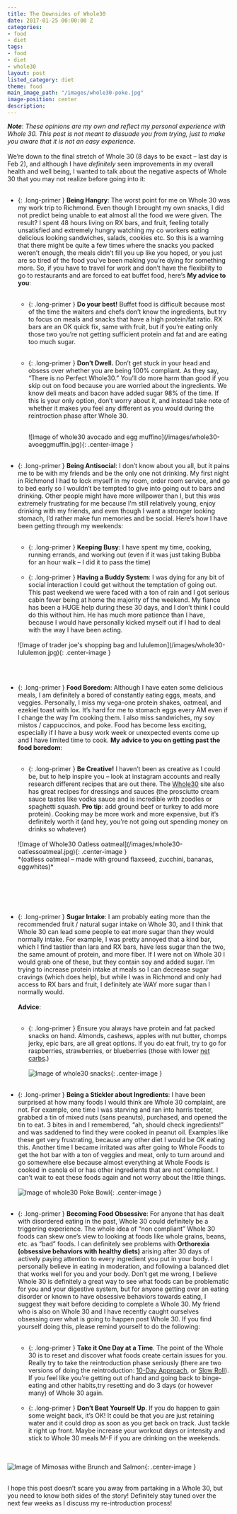 ```yaml
---
title: The Downsides of Whole30
date: 2017-01-25 00:00:00 Z
categories:
- food
- diet
tags:
- food
- diet
- whole30
layout: post
listed_category: diet
theme: food
main_image_path: "/images/whole30-poke.jpg"
image-position: center
description: 
---
```


_**Note**_: *These opinions are my own and reflect my personal experience with Whole 30. This post is not meant to dissuade you from trying, just to make you aware that it is not an easy experience.*
<br /><br />
We’re down to the final stretch of Whole 30 (8 days to be exact – last day is Feb 2), and although I have *definitely* seen improvements in my overall health and well being, I wanted to talk about the negative aspects of Whole 30 that you may not realize before going into it:
<br /><br />
* {: .long-primer } **Being Hangry**: The worst point for me on Whole 30 was my work trip to Richmond. Even though I brought my own snacks, I did not predict being unable to eat almost all the food we were given. The result? I spent 48 hours living on RX bars, and fruit, feeling totally unsatisfied and extremely hungry watching my co workers eating delicious looking sandwiches, salads, cookies etc. So this is a warning that there might be quite a few times where the snacks you packed weren’t enough, the meals didn’t fill you up like you hoped, or you just are so tired of the food you’ve been making you’re dying for something more. So, if you have to travel for work and don’t have the flexibility to go to restaurants and are forced to eat buffet food, here’s **My advice to you**:
<br /><br />
  * {: .long-primer } **Do your best!** Buffet food is difficult because most of the time the waiters and chefs don’t know the ingredients, but try to focus on meals and snacks that have a high protein/fat ratio. RX bars are an OK quick fix, same with fruit, but if you’re eating only those two you’re not getting sufficient protein and fat and are eating too much sugar.
  <br /><br />
  * {: .long-primer } **Don’t Dwell.** Don’t get stuck in your head and obsess over whether you are being 100% compliant. As they say, “There is no Perfect Whole30.” You’ll do more harm than good if you skip out on food because you are worried about the ingredients. We know deli meats and bacon have added sugar 98% of the time. If this is your only option, don’t worry about it, and instead take note of whether it makes you feel any different as you would during the reintroction phase after Whole 30.

    <br />
    ![Image of whole30 avocado and egg muffino](/images/whole30-avoeggmuffin.jpg){: .center-image }
    <br />

    <br />

* {: .long-primer } **Being Antisocial**: I don’t know about you all, but it pains me to be with my friends and be the only one not drinking. My first night in Richmond I had to lock myself in my room, order room service, and go to bed early so I wouldn’t be tempted to give into going out to bars and drinking. Other people might have more willpower than I, but this was extremely frustrating for me because I’m still relatively young, enjoy drinking with my friends, and even though I want a stronger looking stomach, I’d rather make fun memories and be social. Here’s how I have been getting through my weekends:
<br /><br />
  * {: .long-primer } **Keeping Busy**: I have spent my time, cooking, running errands, and working out (even if it was just taking Bubba for an hour walk – I did it to pass the time)
  <br /><br />
  * {: .long-primer } **Having a Buddy System**: I was dying for any bit of social interaction I could get without the temptation of going out. This past weekend we were faced with a ton of rain and I got serious cabin fever being at home the majority of the weekend. My fiance has been a HUGE help during these 30 days, and I don’t think I could do this without him. He has much more patience than I have, because I would have personally kicked myself out if I had to deal with the way I have been acting.
  <br />
  ![Image of trader joe's shopping bag and lululemon](/images/whole30-lululemon.jpg){: .center-image }
  <br />
<br /><br />

* {: .long-primer } **Food Boredom**: Although I have eaten some delicious meals, I am definitely a bored of constantly eating eggs, meats, and veggies. Personally, I miss my vega-one protein shakes, oatmeal, and ezekiel toast with lox. It’s hard for me to stomach eggs every AM even if I change the way I’m cooking them. I also miss sandwiches, my soy mistos / cappuccinos, and poke. Food has become less exciting, especially if I have a busy work week or unexpected events come up and I have limited time to cook. **My advice to you on getting past the food boredom**:
<br /><br />

  * {: .long-primer } **Be Creative!** I haven’t been as creative as I could be, but to help inspire you – look at instagram accounts and really research different recipes that are out there. The [Whole30](https://realplans.com/whole30/?AFFID=255802) site also has great recipes for dressings and sauces (the prosciutto cream sauce tastes like vodka sauce and is incredible with zoodles or spaghetti squash. **Pro tip**: add ground beef or turkey to add more protein). Cooking may be more work and more expensive, but it’s definitely worth it (and hey, you’re not going out spending money on drinks so whatever)
  <br />
  ![Image of Whole30 Oatless oatmeal](/images/whole30-oatlessoatmeal.jpg){: .center-image }
  <br />
  *(oatless oatmeal – made with ground flaxseed, zucchini, bananas, eggwhites)*
<br /><br />
<br /><br />

* {: .long-primer } **Sugar Intake**: I am probably eating more than the recommended fruit / natural sugar intake on Whole 30, and I think that Whole 30 can lead some people to eat more sugar than they would normally intake. For example, I was pretty annoyed that a kind bar, which I find tastier than lara and RX bars, have less sugar than the two, the same amount of protein, and more fiber. If I were not on Whole 30 I would grab one of these, but they contain soy and added sugar. I’m trying to increase protein intake at meals so I can decrease sugar cravings (which does help), but while I was in Richmond and only had access to RX bars and fruit, I definitely ate WAY more sugar than I normally would.
<br /><br />
**Advice**:
<br /><br />
  * {: .long-primer } Ensure you always have protein and fat packed snacks on hand. Almonds, cashews, apples with nut butter, chomps jerky, epic bars, are all great options. If you do eat fruit, try to go for raspberries, strawberries, or blueberries (those with lower [net carbs](https://www.dietdoctor.com/low-carb/fruits).)
  <br /><br />
  ![Image of whole30 snacks](/images/whole30-snacks.jpg){: .center-image }
  <br /><br />

* {: .long-primer } **Being a Stickler about Ingredients**: I have been surprised at how many foods I would think are Whole 30 complaint, are not. For example, one time I was starving and ran into harris teeter, grabbed a tin of mixed nuts (sans peanuts), purchased, and opened the tin to eat. 3 bites in and I remembered, “ah, should check ingredients!” and was saddened to find they were cooked in peanut oil. Examples like these get very frustrating, because any other diet I would be OK eating this. Another time I became irritated was after going to Whole Foods to get the hot bar with a ton of veggies and meat, only to turn around and go somewhere else because almost everything at Whole Foods is cooked in canola oil or has other ingredients that are not compliant. I can’t wait to eat these foods again and not worry about the little things.
<br /><br />
![Image of whole30 Poke Bowl](/images/whole30-poke.jpg){: .center-image }
<br /><br />
* {: .long-primer } **Becoming Food Obsessive**: For anyone that has dealt with disordered eating in the past, Whole 30 could definitely be a triggering experience. The whole idea of “non compliant” Whole 30 foods can skew one’s view to looking at foods like whole grains, beans, etc. as “bad” foods. I can definitely see problems with **Orthorexia (obsessive behaviors with healthy diets)** arising after 30 days of actively paying attention to every ingredient you put in your body. I personally believe in eating in moderation, and following a balanced diet that works well for you and your body. Don’t get me wrong, I believe Whole 30 is definitely a great way to see what foods can be problematic for you and your digestive system, but for anyone getting over an eating disorder or known to have obsessive behaviors towards eating, I suggest they wait before deciding to complete a Whole 30. My friend who is also on Whole 30 and I have recently caught ourselves obsessing over what is going to happen post Whole 30. If you find yourself doing this, please remind yourself to do the following:
<br /><br />
  * {: .long-primer } **Take it One Day at a Time**.  The point of the Whole 30 is to reset and discover what foods create certain issues for you. Really try to take the reintroduction phase seriously (there are two versions of doing the reintroduction: [10-Day Approach](https://whole30.com/step-two-finished/), or [Slow Roll](https://whole30.com/2014/09/dear-melissa-slow-reintroduction-roll/)). If you feel like you’re getting out of hand and going back to binge-eating and other habits,try resetting and do 3 days (or however many) of Whole 30 again.
  <br /><br />
  * {: .long-primer } **Don’t Beat Yourself Up**. If you do happen to gain some weight back, it’s OK! It could be that you are just retaining water and it could drop as soon as you get back on track. Just tackle it right up front. Maybe increase your workout days or intensity and stick to Whole 30 meals M-F if you are drinking on the weekends.

<br /><br />
![Image of Mimosas withe Brunch and Salmon](/images/whole30-salmonmimosa.jpg){: .center-image }
<br /><br />

I hope this post doesn’t scare you away from partaking in a Whole 30, but you need to know both sides of the story! Definitely stay tuned over the next few weeks as I discuss my re-introduction process!
